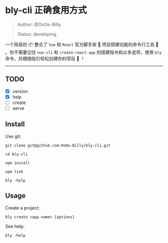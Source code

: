 # bly-cli 正确食用方式

>Author: @OoOo-Billy.
>
>Status: developing.

一个简易的 📦 整合了 `Vue` 和 `React` 官方脚手架 🔨 项目搭建功能的命令行工具 🔧 。你不需要记住 `vue-cli` 和 `create-react-app` 的搭建指令和众多选项，使用 `bly` 命令，并跟随指引轻松创建你的项目 👏 ！

---

## TODO

- [x] version
- [x] help
- [ ] create
- [ ] serve

## Install
Use git:
```
git clone git@github.com:OoOo-Billy/bly-cli.git

cd bly-cli

npm install

npm link

bly -help
```

<!-- Use npm:
```
npm install -g bly-cli

bly -help
``` -->

## Usage

Create a project:
```
bly create <app-name> [options]
```

See help:
```
bly -help
```
<!-- Run a server for debugging your project:
```
bly serve
``` -->